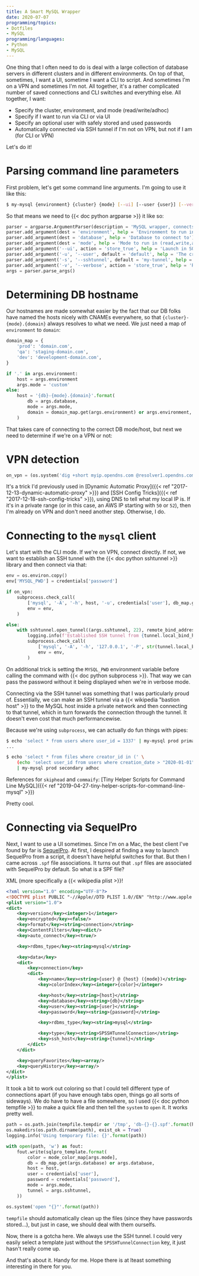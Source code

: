 ```yaml
---
title: A Smart MySQL Wrapper
date: 2020-07-07
programming/topics:
- Dotfiles
- MySQL
programming/languages:
- Python
- MySQL
---
```

One thing that I often need to do is deal with a large collection of database servers in different clusters and in different environments. On top of that, sometimes, I want a UI, sometime I want a CLI to script. And sometimes I'm on a VPN and sometimes I'm not. All together, it's a rather complicated number of saved connections and CLI switches and everything else. All together, I want:

* Specify the cluster, environment, and mode (read/write/adhoc)
* Specify if I want to run via CLI or via UI
* Specify an optional user with safely stored and used passwords
* Automatically connected via SSH tunnel if I'm not on VPN, but not if I am (for CLI or VPN)

Let's do it!

<!--more-->

# Parsing command line parameters

First problem, let's get some command line arguments. I'm going to use it like this:

```bash
$ my-mysql {environment} {cluster} {mode} [--ui] [--user {user}] [--verbose]
```

So that means we need to {{< doc python argparse >}} it like so:

```python
parser = argparse.ArgumentParser(description = 'MySQL wrapper, connects to a MySQL wrapper or runs a query from stdin')
parser.add_argument(dest = 'environment', help = 'Environment to run in, if an IP is specified it will be used as hostname')
parser.add_argument(dest = 'database', help = 'Database to connect to')
parser.add_argument(dest = 'mode', help = 'Mode to run in (read,write,adhoc)')
parser.add_argument('--ui', action = 'store_true', help = 'Launch in SQL pro')
parser.add_argument('-u', '--user', default = 'default', help = 'The credentials block to use')
parser.add_argument('-s', '--sshtunnel', default = 'my-tunnel', help = 'The SSH tunnel host to use')
parser.add_argument('-v', '--verbose', action = 'store_true', help = 'Run in verbose mode')
args = parser.parse_args()
```

# Determining DB hostname

Our hostnames are made somewhat easier by the fact that our DB folks have named the hosts nicely with CNAMEs everywhere, so that `{cluster}-{mode}.{domain}` always resolves to what we need. We just need a map of `environment` to `domain`:

```python
domain_map = {
    'prod': 'domain.com',
    'qa': 'staging-domain.com',
    'dev': 'development-domain.com',
}

if '.' in args.environment:
	host = args.environment
	args.mode = 'custom'
else:
	host = '{db}-{mode}.{domain}'.format(
	    db = args.database,
	    mode = args.mode,
	    domain = domain_map.get(args.environment) or args.environment,
	)
```

That takes care of connecting to the correct DB mode/host, but next we need to determine if we're on a VPN or not:

# VPN detection

```python
on_vpn = (os.system('dig +short myip.opendns.com @resolver1.opendns.com | egrep "^(10|50|52)\\." > /dev/null') == 0)
```

It's a trick I'd previously used in [Dynamic Automatic Proxy]({{< ref "2017-12-13-dynamic-automatic-proxy" >}}) and [SSH Config Tricks]({{< ref "2017-12-18-ssh-config-tricks" >}}), using DNS to tell what my local IP is. If it's in a private range (or in this case, an AWS IP starting with `50` or `52`), then I'm already on VPN and don't need another step. Otherwise, I do. 

# Connecting to the `mysql` client

Let's start with the CLI mode. If we're on VPN, connect directly. If not, we want to establish an SSH tunnel with the {{< doc python sshtunnel >}} library and then connect via that:

```python
env = os.environ.copy()
env['MYSQL_PWD'] = credentials['password']

if on_vpn:
    subprocess.check_call(
        ['mysql', '-A', '-h', host, '-u', credentials['user'], db_map.get(args.database) or args.database],
        env = env,
    )

else:
    with sshtunnel.open_tunnel((args.sshtunnel, 22), remote_bind_address = (host, 3306)) as tunnel:
        logging.info(f'Established SSH tunnel from {tunnel.local_bind_host}:{tunnel.local_bind_port} via {args.sshtunnel}:22 to {host}:3306')
        subprocess.check_call(
            ['mysql', '-A', '-h', '127.0.0.1', '-P', str(tunnel.local_bind_port), '-u', credentials['user'], db_map.get(args.database) or args.database],
            env = env,
        )
```

On additional trick is setting the `MYSQL_PWD` environment variable before calling the command with {{< doc python subprocess >}}. That way we can pass the password without it being displayed when we're in verbose mode. 

Connecting via the SSH tunnel was something that I was particularly proud of. Essentially, we can make an SSH tunnel via a {{< wikipedia "bastion host" >}} to the MySQL host inside a private network and then connecting to that tunnel, which in turn forwards the connection through the tunnel. It doesn't even cost that much performancewise. 

Because we're using `subprocess`, we can actually do fun things with pipes:

```bash
$ echo 'select * from users where user_id = 1337' | my-mysql prod primary adhoc
...

$ echo 'select * from files where creator_id in (' \
    (echo 'select user_id from users where creation_date > "2020-01-01"' | my-mysql prod primary adhoc | skiphead | commaify) \
    | my-mysql prod secondary adhoc
```

References for `skiphead` and `commaify`: [Tiny Helper Scripts for Command Line MySQL]({{< ref "2019-04-27-tiny-helper-scripts-for-command-line-mysql" >}})

Pretty cool. 

# Connecting via SequelPro

Next, I want to use a UI sometimes. Since I'm on a Mac, the best client I've found by far is [SequelPro](http://sequelpro.com/). At first, I despired at finding a way to launch SequelPro from a script, it doesn't have helpful switches for that. But then I came across `.spf` file associations. It turns out that `.spf` files are associated with SequelPro by default. So what is a SPF file? 

XML (more specifically a {{< wikipedia plist >}}!

```xml
<?xml version="1.0" encoding="UTF-8"?>
<!DOCTYPE plist PUBLIC "-//Apple//DTD PLIST 1.0//EN" "http://www.apple.com/DTDs/PropertyList-1.0.dtd">
<plist version="1.0">
<dict>
	<key>version</key><integer>1</integer>
	<key>encrypted</key><false/>
	<key>format</key><string>connection</string>
	<key>ContentFilters</key><dict/>
	<key>auto_connect</key><true/>

	<key>rdbms_type</key><string>mysql</string>

	<key>data</key>
	<dict>
		<key>connection</key>
		<dict>
			<key>name</key><string>{user} @ {host} ({mode})</string>
			<key>colorIndex</key><integer>{color}</integer>

			<key>host</key><string>{host}</string>
            <key>database</key><string>{db}</string>
			<key>user</key><string>{user}</string>
			<key>password</key><string>{password}</string>

			<key>rdbms_type</key><string>mysql</string>

			<key>type</key><string>SPSSHTunnelConnection</string>
			<key>ssh_host</key><string>{tunnel}</string>
		</dict>
	</dict>

	<key>queryFavorites</key><array/>
	<key>queryHistory</key><array/>
</dict>
</plist>
```

It took a bit to work out coloring so that I could tell different type of connections apart (if you have enough tabs open, things go all sorts of sideways). We do have to have a file somewhere, so I used {{< doc python tempfile >}} to make a quick file and then tell the `system` to `open` it. It works pretty well. 

```python
path = os.path.join(tempfile.tempdir or '/tmp', 'db-{}-{}.spf'.format(host, args.mode))
os.makedirs(os.path.dirname(path), exist_ok = True)
logging.info('Using temporary file: {}'.format(path))

with open(path, 'w') as fout:
    fout.write(sqlpro_template.format(
        color = mode_color_map[args.mode],
        db = db_map.get(args.database) or args.database,
        host = host,
        user = credentials['user'],
        password = credentials['password'],
        mode = args.mode,
        tunnel = args.sshtunnel,
    ))

os.system('open "{}"'.format(path))
```

`tempfile` should automatically clean up the files (since they have passwords stored...), but just in case, we should deal with them ourselfs.

Now, there is a gotcha here. We always use the SSH tunnel. I could very easily select a template just without the `SPSSHTunnelConnection` key, it just hasn't really come up. 

And that's about it. Handy for me. Hope there is at lteast something interesting in there for you. 